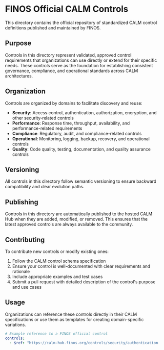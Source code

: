 # FINOS Official CALM Controls

This directory contains the official repository of standardized CALM control definitions published and maintained by FINOS.

## Purpose

Controls in this directory represent validated, approved control requirements that organizations can use directly or extend for their specific needs. These controls serve as the foundation for establishing consistent governance, compliance, and operational standards across CALM architectures.

## Organization

Controls are organized by domains to facilitate discovery and reuse:

- **Security**: Access control, authentication, authorization, encryption, and other security-related controls
- **Performance**: Response time, throughput, availability, and performance-related requirements
- **Compliance**: Regulatory, audit, and compliance-related controls
- **Operational**: Monitoring, logging, backup, recovery, and operational controls
- **Quality**: Code quality, testing, documentation, and quality assurance controls

## Versioning

All controls in this directory follow semantic versioning to ensure backward compatibility and clear evolution paths.

## Publishing

Controls in this directory are automatically published to the hosted CALM Hub when they are added, modified, or removed. This ensures that the latest approved controls are always available to the community.

## Contributing

To contribute new controls or modify existing ones:

1. Follow the CALM control schema specification
2. Ensure your control is well-documented with clear requirements and rationale
3. Include appropriate examples and test cases
4. Submit a pull request with detailed description of the control's purpose and use cases

## Usage

Organizations can reference these controls directly in their CALM specifications or use them as templates for creating domain-specific variations.

```yaml
# Example reference to a FINOS official control
controls:
  - $ref: "https://calm-hub.finos.org/controls/security/authentication-required.yaml"
```

